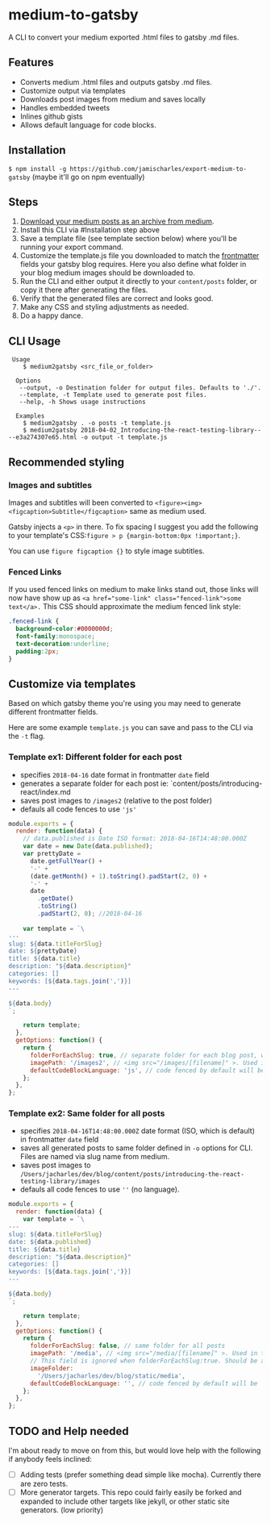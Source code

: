 # medium-to-gatsby

 A CLI to convert your medium exported .html files to gatsby .md files.
 
 ## Features
- Converts medium .html files and outputs gatsby .md files.
- Customize output via templates
- Downloads post images from medium and saves locally
- Handles embedded tweets
- Inlines github gists 
- Allows default language for code blocks. 

## Installation 
`$ npm install -g https://github.com/jamischarles/export-medium-to-gatsby` (maybe it'll go on npm eventually)

## Steps
1. [Download your medium posts as an archive from medium](https://help.medium.com/hc/en-us/articles/115004745787-Download-your-information).
2. Install this CLI via #Installation step above
3. Save a template file (see template section below) where you'll be running
   your export command.
4. Customize the template.js file you downloaded to match the [frontmatter](https://jekyllrb.com/docs/front-matter/) fields your gatsby blog requires. Here you also define what folder in your blog medium images should be downloaded to.
5. Run the CLI and either output it directly to your `content/posts` folder, or
   copy it there after generating the files.
6. Verify that the generated files are correct and looks good.
7. Make any CSS and styling adjustments as needed.
8. Do a happy dance.

## CLI Usage 
```
 Usage
    $ medium2gatsby <src_file_or_folder>

  Options
   --output, -o Destination folder for output files. Defaults to './'.
   --template, -t Template used to generate post files.
   --help, -h Shows usage instructions

  Examples
    $ medium2gatsby . -o posts -t template.js
    $ medium2gatsby 2018-04-02_Introducing-the-react-testing-library----e3a274307e65.html -o output -t template.js
```

## Recommended styling
### Images and subtitles
Images and subtitles will been converted to
`<figure><img><figcaption>Subtitle</figcaption>` same as medium used.

Gatsby injects a `<p>` in there. To fix spacing I suggest you add the following to your template's
CSS:`figure > p {margin-bottom:0px !important;}`.

You can use `figure figcaption {}` to style image subtitles.

### Fenced Links
If you used fenced links on medium to make links stand out, those links will now
have show up as `<a href="some-link" class="fenced-link">some text</a>.` This
CSS should approximate the medium fenced link style:
```css
.fenced-link {
  background-color:#0000000d;
  font-family:monospace;  
  text-decoration:underline;
  padding:2px;
}
```



## Customize via templates
Based on which gatsby theme you're using you may need to generate different
frontmatter fields.

Here are some example `template.js` you can save and pass to the CLI via the `-t` flag.

### Template ex1: Different folder for each post 
- specifies `2018-04-16` date format in frontmatter `date` field
- generates a separate folder for each post ie: `content/posts/introducing-react/index.md
- saves post images to `/images2` (relative to the post folder)
- defauls all code fences to use `'js'`

```js
module.exports = {
  render: function(data) {
    // data.published is Date ISO format: 2018-04-16T14:48:00.000Z
    var date = new Date(data.published);
    var prettyDate =
      date.getFullYear() +
      '-' +
      (date.getMonth() + 1).toString().padStart(2, 0) +
      '-' +
      date
        .getDate()
        .toString()
        .padStart(2, 0); //2018-04-16
    
    var template = `\
---
slug: ${data.titleForSlug}
date: ${prettyDate}
title: ${data.title}
description: "${data.description}"
categories: []
keywords: [${data.tags.join(',')}]
---

${data.body}
`;

    return template;
  },
  getOptions: function() {
    return {
      folderForEachSlug: true, // separate folder for each blog post, where index.md and post image will live
      imagePath: '/images2', // <img src="/images/[filename]" >. Used in the markdown files.
      defaultCodeBlockLanguage: 'js', // code fenced by default will be ``` with no lang. If most of your code blocks are in a specific lang, set this here.
    };
  },
};

```

### Template ex2: Same folder for all posts
- specifies `2018-04-16T14:48:00.000Z` date format (ISO, which is default) in frontmatter `date` field
- saves all generated posts to same folder defined in `-o` options for CLI. Files are named via slug name from medium.
- saves post images to `/Users/jacharles/dev/blog/content/posts/introducing-the-react-testing-library/images`
- defauls all code fences to use `''` (no language).

```js
module.exports = {
  render: function(data) {
    var template = `\
---
slug: ${data.titleForSlug}
date: ${data.published}
title: ${data.title}
description: "${data.description}"
categories: []
keywords: [${data.tags.join(',')}]
---

${data.body}
`;

    return template;
  },
  getOptions: function() {
    return {
      folderForEachSlug: false, // same folder for all posts
      imagePath: '/media', // <img src="/media/[filename]" >. Used in the markdown files.
      // This field is ignored when folderForEachSlug:true. Should be absolute. Location where medium images will be saved.
      imageFolder:
        '/Users/jacharles/dev/blog/static/media', 
      defaultCodeBlockLanguage: '', // code fenced by default will be ``` with no lang. If most of your code blocks are in a specific lang, set this here.
    };
  },
};

```

## TODO and Help needed
I'm about ready to move on from this, but would love help with the following if
anybody feels inclined:
- [ ] Adding tests (prefer something dead simple like mocha). Currently there
    are zero tests.
- [ ] More generator targets. This repo could fairly easily be forked and expanded to include other targets like jekyll, or
    other static site generators. (low priority)
